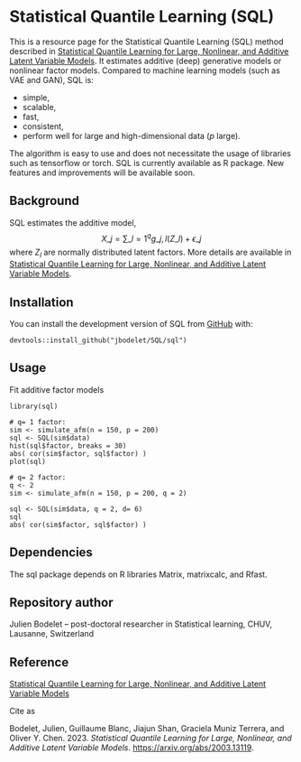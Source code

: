 # Statistical Quantile Learning (SQL)

This is a resource page for the Statistical Quantile Learning (SQL)
method described in [Statistical Quantile Learning for Large, Nonlinear,
and Additive Latent Variable Models](https://arxiv.org/abs/2003.13119).
It estimates additive (deep) generative models or nonlinear factor
models. Compared to machine learning models (such as VAE and GAN), SQL
is:

-   simple,
-   scalable,
-   fast,
-   consistent,
-   perform well for large and high-dimensional data (*p* large).

The algorithm is easy to use and does not necessitate the usage of
libraries such as tensorflow or torch. SQL is currently available as R
package. New features and improvements will be available soon.

## Background

SQL estimates the additive model,
$$ X\_{j}= \sum\_{l=1}^q g\_{j,l}(Z\_{l}) + \epsilon\_{j}$$
where *Z*<sub>*l*</sub> are normally distributed latent factors. More
details are available in [Statistical Quantile Learning for Large,
Nonlinear, and Additive Latent Variable
Models](https://arxiv.org/abs/2003.13119).

## Installation

You can install the development version of SQL from
[GitHub](https://github.com/) with:

    devtools::install_github("jbodelet/SQL/sql")

## Usage

Fit additive factor models

    library(sql)

    # q= 1 factor:
    sim <- simulate_afm(n = 150, p = 200)
    sql <- SQL(sim$data)
    hist(sql$factor, breaks = 30)
    abs( cor(sim$factor, sql$factor) )
    plot(sql)

    # q= 2 factor:
    q <- 2
    sim <- simulate_afm(n = 150, p = 200, q = 2)

    sql <- SQL(sim$data, q = 2, d= 6)
    sql
    abs( cor(sim$factor, sql$factor) )

## Dependencies

The sql package depends on R libraries Matrix, matrixcalc, and Rfast.

## Repository author

Julien Bodelet – post-doctoral researcher in Statistical learning, CHUV,
Lausanne, Switzerland

## Reference

[Statistical Quantile Learning for Large, Nonlinear, and Additive Latent
Variable Models](https://arxiv.org/abs/2003.13119)

Cite as

Bodelet, Julien, Guillaume Blanc, Jiajun Shan, Graciela Muniz Terrera,
and Oliver Y. Chen. 2023. *Statistical Quantile Learning for Large,
Nonlinear, and Additive Latent Variable Models*.
<https://arxiv.org/abs/2003.13119>.
